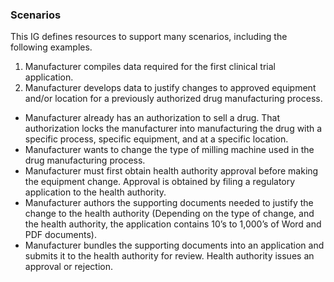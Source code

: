 ### Scenarios

This IG defines resources to support many scenarios, including the following examples.
1. Manufacturer compiles data required for the first clinical trial application.
1. Manufacturer develops data to justify changes to approved equipment and/or location for a previously authorized drug manufacturing process.
  - Manufacturer already has an authorization to sell a drug. That authorization locks the manufacturer into manufacturing the drug with a specific process, specific equipment, and at a specific location.
  - Manufacturer wants to change the type of milling machine used in the drug manufacturing process.
  - Manufacturer must first obtain health authority approval before making the equipment change. Approval is obtained by filing a regulatory application to the health authority.
  - Manufacturer authors the supporting documents needed to justify the change to the health authority (Depending on the type of change, and the health authority, the application contains 10’s to 1,000’s of Word and PDF documents).
  - Manufacturer bundles the supporting documents into an application and submits it to the health authority for review. Health authority issues an approval or rejection.
